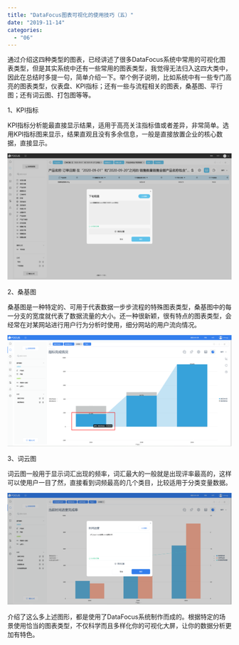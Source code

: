 ```yaml
---
title: "DataFocus图表可视化的使用技巧（五）"
date: "2019-11-14"
categories: 
  - "06"
---
```


通过介绍这四种类型的图表，已经讲述了很多DataFocus系统中常用的可视化图表类型，但是其实系统中还有一些常用的图表类型，我觉得无法归入这四大类中，因此在总结时多提一句，简单介绍一下。举个例子说明，比如系统中有一些专门高亮的图表类型，仪表盘、KPI指标；还有一些与流程相关的图表，桑基图、平行图；还有词云图、打包图等等。

1、KPI指标

KPI指标分析能最直接显示结果，适用于高亮关注指标值或者差异，非常简单。选用KPI指标图来显示，结果直观且没有多余信息，一般是直接放置企业的核心数据，直接显示。

![](images/word-image-69.png)

2、桑基图

桑基图是一种特定的、可用于代表数据一步步流程的特殊图表类型，桑基图中的每一分支的宽度就代表了数据流量的大小。还一种很新颖，很有特点的图表类型，会经常在对某网站进行用户行为分析时使用，细分网站的用户流向情况。

![](images/word-image-73.png)

3、词云图

词云图一般用于显示词汇出现的频率，词汇最大的一般就是出现评率最高的，这样可以使用户一目了然，直接看到词频最高的几个类目，比较适用于分类变量数据。

![](images/word-image-75.png)

介绍了这么多上述图形，都是使用了DataFocus系统制作而成的。根据特定的场景使用恰当的图表类型，不仅科学而且多样化你的可视化大屏，让你的数据分析更加有特色。
